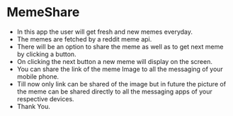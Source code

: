 # MemeShare
- In this app the user will get fresh and new memes everyday.
- The memes are fetched by a reddit meme api.
- There will be an option to share the meme as well as to get next meme by clicking a button.
- On clicking the next button a new meme will display on the screen.
- You can share the link of the meme Image to all the messaging of your mobile phone.
- Till now only link can be shared of the image but in future the picture of the meme can be shared directly to all the messaging apps of your respective devices.
- Thank You.
